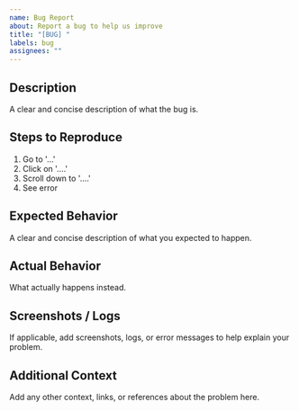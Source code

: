 ```yaml
---
name: Bug Report
about: Report a bug to help us improve
title: "[BUG] "
labels: bug
assignees: ""
---
```



## Description  
A clear and concise description of what the bug is.

## Steps to Reproduce  
1. Go to '...'
2. Click on '....'
3. Scroll down to '....'
4. See error

## Expected Behavior  
A clear and concise description of what you expected to happen.

## Actual Behavior  
What actually happens instead.

## Screenshots / Logs  
If applicable, add screenshots, logs, or error messages to help explain your problem.

## Additional Context  
Add any other context, links, or references about the problem here.
